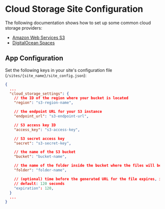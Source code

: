 # Cloud Storage Site Configuration

The following documentation shows how to set up some common cloud storage providers:

- [Amazon Web Services S3](aws-s3.md)
- [DigitalOcean Spaces](digitalocean-spaces.md)

## App Configuration

Set the following keys in your site's configuration file (`/sites/{site_name}/site_config.json`):

```json
{
  ...
  "cloud_storage_settings": {
    // the ID of the region where your bucket is located
    "region": "s3-region-name",

    // the endpoint URL for your S3 instance
    "endpoint_url": "s3-endpoint-url",

    // S3 access key ID
    "access_key": "s3-access-key",

    // S3 secret access key
    "secret": "s3-secret-key",

    // the name of the S3 bucket
    "bucket": "bucket-name",

    // the name of the folder inside the bucket where the files will be stored
    "folder": "folder-name",

    // (optional) time before the generated URL for the file expires, in seconds
    // default: 120 seconds
    "expiration": 120,
  }
  ...
}
```

